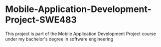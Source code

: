 # Mobile-Application-Development-Project-SWE483
This project is part of the Mobile Application Development Project course under my bachelor's degree in software engineering
